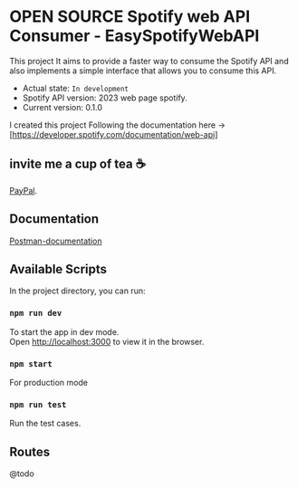 # OPEN SOURCE Spotify web API Consumer - EasySpotifyWebAPI

This project It aims to provide a faster way to consume the Spotify API and also implements a simple interface that allows you to consume this API.

- Actual state: `In development`
- Spotify API version: 2023 web page spotify.
- Current version: 0.1.0

I created this project Following the documentation here -> [https://developer.spotify.com/documentation/web-api]

## invite me a cup of tea ☕

[PayPal](https://paypal.me/danimaxpd?country.x=CO&locale.x=es_XC).

## Documentation
[Postman-documentation](https://documenter.getpostman.com/view/3184279/2s93XsX5jM)
## Available Scripts

In the project directory, you can run:

### `npm run dev`

To start the app in dev mode.\
Open [http://localhost:3000](http://localhost:3000) to view it in the browser.

### `npm start`

For production mode

### `npm run test`

Run the test cases.

## Routes
@todo
